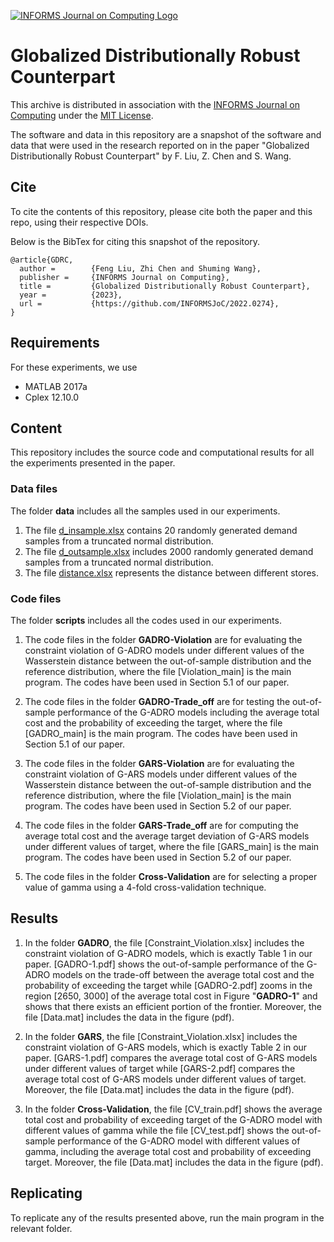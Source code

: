 [![INFORMS Journal on Computing Logo](https://INFORMSJoC.github.io/logos/INFORMS_Journal_on_Computing_Header.jpg)](https://pubsonline.informs.org/journal/ijoc)

# Globalized Distributionally Robust Counterpart

This archive is distributed in association with the [INFORMS Journal on
Computing](https://pubsonline.informs.org/journal/ijoc) under the [MIT License](LICENSE).

The software and data in this repository are a snapshot of the software and data
that were used in the research reported on in the paper "Globalized Distributionally Robust Counterpart" by F. Liu, Z. Chen and S. Wang. 

## Cite

To cite the contents of this repository, please cite both the paper and this repo, using their respective DOIs.

Below is the BibTex for citing this snapshot of the repository.

```
@article{GDRC,
  author =        {Feng Liu, Zhi Chen and Shuming Wang},
  publisher =     {INFORMS Journal on Computing},
  title =         {Globalized Distributionally Robust Counterpart},
  year =          {2023},
  url =           {https://github.com/INFORMSJoC/2022.0274},
}  
```

## Requirements

For these experiments, we use
* MATLAB 2017a
* Cplex 12.10.0

## Content

This repository includes the source code and computational results for all the experiments presented in the paper.

### Data files
The folder **data** includes all the samples used in our experiments.
1. The file [d_insample.xlsx](data/d_insample.xlsx) contains 20 randomly generated demand samples from a truncated normal distribution. 
2. The file [d_outsample.xlsx](data/d_outsample.xlsx) includes 2000 randomly generated demand samples from a truncated normal distribution.
3. The file [distance.xlsx](data/distance.xlsx) represents the distance between different stores.


### Code files 
The folder **scripts** includes all the codes used in our experiments.
1. The code files in the folder **GADRO-Violation** are for evaluating the constraint violation of G-ADRO models under different values of the Wasserstein distance between the out-of-sample distribution and the reference distribution, where the file [Violation_main] is the main program. The codes have been used in Section 5.1 of our paper.

2. The code files in the folder **GADRO-Trade_off** are for testing the out-of-sample performance of the G-ADRO models including the average total cost and the probability of exceeding the target, where the file [GADRO_main] is the main program. The codes have been used in Section 5.1 of our paper.

3. The code files in the folder **GARS-Violation** are for evaluating the constraint violation of G-ARS models under different values of the Wasserstein distance between the out-of-sample distribution and the reference distribution, where the file [Violation_main] is the main program. The codes have been used in Section 5.2 of our paper.

4. The code files in the folder **GARS-Trade_off** are for computing the average total cost and the average target deviation of G-ARS models under different values of target, where the file [GARS_main] is the main program. The codes have been used in Section 5.2 of our paper.

5. The code files in the folder **Cross-Validation** are for selecting a proper value of gamma using a 4-fold cross-validation technique.

## Results

1. In the folder **GADRO**, the file [Constraint_Violation.xlsx] includes the constraint violation of G-ADRO models, which is exactly Table 1 in our paper. [GADRO-1.pdf] shows the out-of-sample performance of the G-ADRO models on the trade-off between the average total cost and the probability of exceeding the target while [GADRO-2.pdf] zooms in the region [2650, 3000] of the average total cost in Figure "**GADRO-1**" and shows that there exists an efficient portion of the frontier. Moreover, the file [Data.mat] includes the data in the figure (pdf).

2. In the folder **GARS**, the file [Constraint_Violation.xlsx] includes the constraint violation of G-ARS models, which is exactly Table 2 in our paper. [GARS-1.pdf] compares the average total cost of G-ARS models under different values of target while [GARS-2.pdf] compares the average total cost of G-ARS models under different values of target. Moreover, the file [Data.mat] includes the data in the figure (pdf).

3. In the folder **Cross-Validation**, the file [CV_train.pdf] shows the average total cost and probability of exceeding target of the G-ADRO model with different values of gamma while the file [CV_test.pdf] shows the out-of-sample performance of the G-ADRO model with different values of gamma, including the average total cost and probability of exceeding target. Moreover, the file [Data.mat] includes the data in the figure (pdf).

## Replicating

To replicate any of the results presented above, run the main program in the relevant folder.
